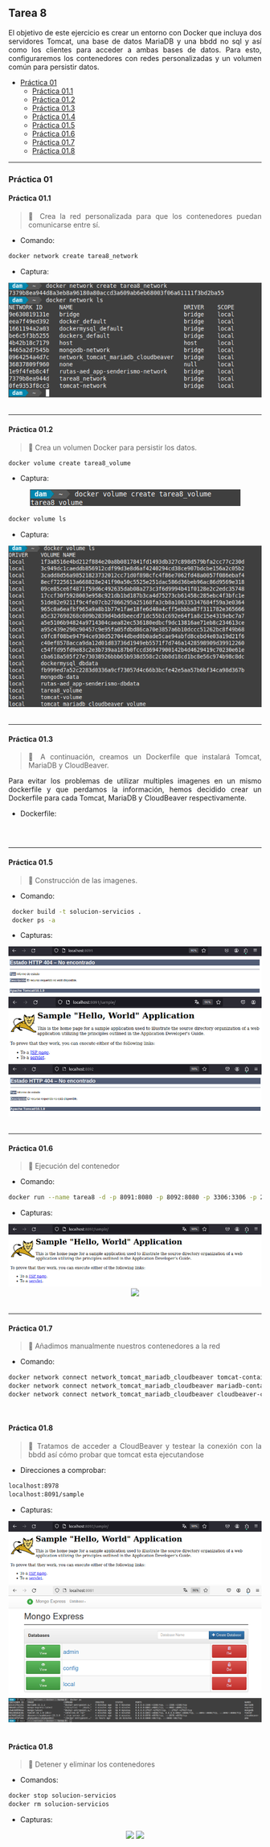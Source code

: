 <div align="justify">

## Tarea 8

El objetivo de este ejercicio es crear un entorno con Docker que incluya dos servidores Tomcat, una base de datos MariaDB y una bbdd no sql y así como los clientes para acceder a ambas bases de datos. Para esto, configuraremos los contenedores con redes personalizadas y un volumen común para persistir datos.

- [Práctica 01](#práctica-01)
    - [Práctica 01.1](#práctica-011)
    - [Práctica 01.2](#práctica-012)
    - [Práctica 01.3](#práctica-013)
    - [Práctica 01.4](#práctica-014)
    - [Práctica 01.5](#práctica-015)
    - [Práctica 01.6](#práctica-016)
    - [Práctica 01.7](#práctica-017)
    - [Práctica 01.8](#práctica-018)

***

### Práctica 01

#### Práctica 01.1

> 📂
> Crea la red personalizada para que los contenedores puedan comunicarse entre sí.
>

- Comando:
```bash
docker network create tarea8_network
```

- Captura:
<div align="center">
<img src="./img/p1-1.png"/>
</div>

<br>

***

#### Práctica 01.2

> 📂
> Crea un volumen Docker para persistir los datos.
>


```bash
docker volume create tarea8_volume
```

- Captura:
<div align="center">
<img src="./img/p1-2.png"/>
</div>

```bash
docker volume ls
```

- Captura:
<div align="center">
<img src="./img/p1-3.png"/>
</div>

</br>

***

#### Práctica 01.3

> 📂
> A continuación, creamos un Dockerfile que instalará Tomcat, MariaDB y CloudBeaver.
>

Para evitar los problemas de utilizar multiples imagenes en un mismo dockerfile y que perdamos la información, hemos decidido crear un Dockerfile para cada Tomcat, MariaDB y CloudBeaver respectivamente.

- Dockerfile:

```bash

```

<br>

***


#### Práctica 01.5

> 📂
> Construcción de las imagenes.
>

- Comando:
```bash
 docker build -t solucion-servicios .
 docker ps -a 
```

- Capturas:
<div align="center">
<img src="./img/p1-6.png"/>
<img src="./img/p1-7.png"/>
<img src="./img/p1-8.png"/>
</div>


<br>

***

#### Práctica 01.6

> 📂
> Ejecución del contenedor
>

- Comando:

```bash
docker run --name tarea8 -d -p 8091:8080 -p 8092:8080 -p 3306:3306 -p 27017:27017 -p 8978:8978 solucion-servicios
```

- Capturas:
<div align="center">
<img src="./img/p1-9.png"/>
<img src="./img/p1-9-2.png"/>
</div>

<br>

***

#### Práctica 01.7

> 📂
> Añadimos manualmente nuestros contenedores a la red
>

- Comando:

```bash
docker network connect network_tomcat_mariadb_cloudbeaver tomcat-container
docker network connect network_tomcat_mariadb_cloudbeaver mariadb-container
docker network connect network_tomcat_mariadb_cloudbeaver cloudbeaver-container
```

<br>

#### Práctica 01.8

> 📂
> Tratamos de acceder a CloudBeaver y testear la conexión con la bbdd así cómo probar que tomcat esta ejecutandose
>

- Direcciones a comprobar:

```bash
localhost:8978
localhost:8091/sample
```




- Capturas:
<div align="center">
<img src="./img/p1-9.png"/>
<img src="./img/p1-10.png"/>
<img src="./img/p1-11.png"/>
</div>

<br>

#### Práctica 01.8

> 📂
> Detener y eliminar los contenedores
>

- Comandos:

```bash
docker stop solucion-servicios
docker rm solucion-servicios
```




- Capturas:
<div align="center">
<img src="./img/p1-12.png"/>
<img src="./img/p1-13.png"/>
</div>

<br>


</div>